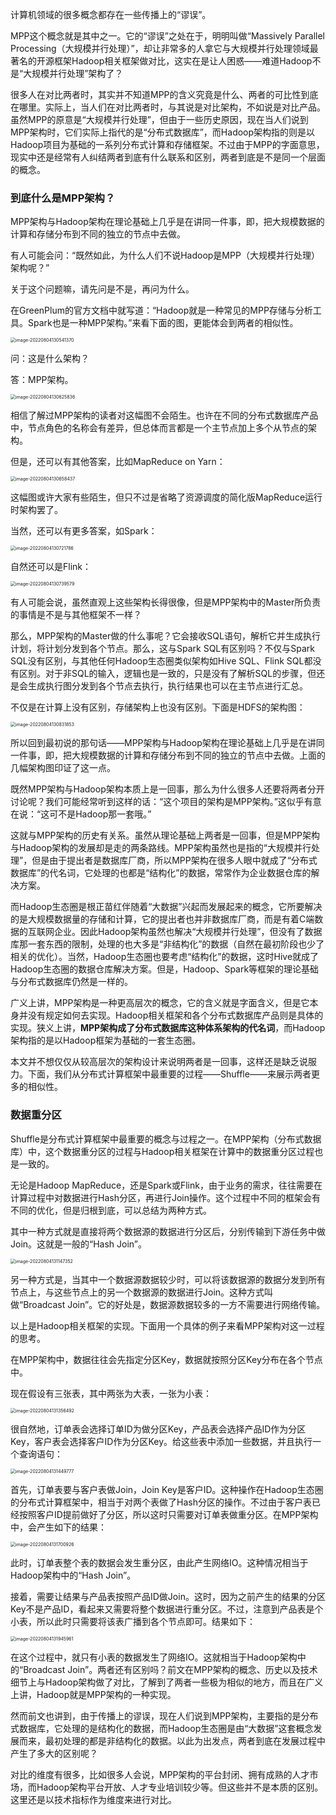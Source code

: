计算机领域的很多概念都存在一些传播上的“谬误”。



MPP这个概念就是其中之一。它的“谬误”之处在于，明明叫做“Massively Parallel Processing（大规模并行处理）”，却让非常多的人拿它与大规模并行处理领域最著名的开源框架Hadoop相关框架做对比，这实在是让人困惑——难道Hadoop不是“大规模并行处理”架构了？



很多人在对比两者时，其实并不知道MPP的含义究竟是什么、两者的可比性到底在哪里。实际上，当人们在对比两者时，与其说是对比架构，不如说是对比产品。虽然MPP的原意是“大规模并行处理”，但由于一些历史原因，现在当人们说到MPP架构时，它们实际上指代的是“分布式数据库”，而Hadoop架构指的则是以Hadoop项目为基础的一系列分布式计算和存储框架。不过由于MPP的字面意思，现实中还是经常有人纠结两者到底有什么联系和区别，两者到底是不是同一个层面的概念。



### 到底什么是MPP架构？





MPP架构与Hadoop架构在理论基础上几乎是在讲同一件事，即，把大规模数据的计算和存储分布到不同的独立的节点中去做。



有人可能会问：“既然如此，为什么人们不说Hadoop是MPP（大规模并行处理）架构呢？”





关于这个问题嘛，请先问是不是，再问为什么。





在GreenPlum的官方文档中就写道：“Hadoop就是一种常见的MPP存储与分析工具。Spark也是一种MPP架构。”来看下面的图，更能体会到两者的相似性。



<img src="/Users/zyw/Library/Application Support/typora-user-images/image-20220804130541370.png" alt="image-20220804130541370" style="zoom:50%;" />

问：这是什么架构？





答：MPP架构。



<img src="/Users/zyw/Library/Application Support/typora-user-images/image-20220804130625836.png" alt="image-20220804130625836" style="zoom:50%;" />

相信了解过MPP架构的读者对这幅图不会陌生。也许在不同的分布式数据库产品中，节点角色的名称会有差异，但总体而言都是一个主节点加上多个从节点的架构。

但是，还可以有其他答案，比如MapReduce on Yarn：

<img src="/Users/zyw/Library/Application Support/typora-user-images/image-20220804130658437.png" alt="image-20220804130658437" style="zoom:50%;" />

这幅图或许大家有些陌生，但只不过是省略了资源调度的简化版MapReduce运行时架构罢了。

当然，还可以有更多答案，如Spark：

<img src="/Users/zyw/Library/Application Support/typora-user-images/image-20220804130721786.png" alt="image-20220804130721786" style="zoom:50%;" />

自然还可以是Flink：

<img src="/Users/zyw/Library/Application Support/typora-user-images/image-20220804130739579.png" alt="image-20220804130739579" style="zoom:50%;" />

有人可能会说，虽然直观上这些架构长得很像，但是MPP架构中的Master所负责的事情是不是与其他框架不一样？

那么，MPP架构的Master做的什么事呢？它会接收SQL语句，解析它并生成执行计划，将计划分发到各个节点。那么，这与Spark SQL有区别吗？不仅与Spark SQL没有区别，与其他任何Hadoop生态圈类似架构如Hive SQL、Flink SQL都没有区别。对于非SQL的输入，逻辑也是一致的，只是没有了解析SQL的步骤，但还是会生成执行图分发到各个节点去执行，执行结果也可以在主节点进行汇总。





不仅是在计算上没有区别，存储架构上也没有区别。下面是HDFS的架构图：

<img src="/Users/zyw/Library/Application Support/typora-user-images/image-20220804130831853.png" alt="image-20220804130831853" style="zoom:50%;" />

所以回到最初说的那句话——MPP架构与Hadoop架构在理论基础上几乎是在讲同一件事，即，把大规模数据的计算和存储分布到不同的独立的节点中去做。上面的几幅架构图印证了这一点。

既然MPP架构与Hadoop架构本质上是一回事，那么为什么很多人还要将两者分开讨论呢？我们可能经常听到这样的话：“这个项目的架构是MPP架构。”这似乎有意在说：“这可不是Hadoop那一套哦。”



这就与MPP架构的历史有关系。虽然从理论基础上两者是一回事，但是MPP架构与Hadoop架构的发展却是走的两条路线。MPP架构虽然也是指的“大规模并行处理”，但是由于提出者是数据库厂商，所以MPP架构在很多人眼中就成了“分布式数据库”的代名词，它处理的也都是“结构化”的数据，常常作为企业数据仓库的解决方案。



而Hadoop生态圈是根正苗红伴随着“大数据”兴起而发展起来的概念，它所要解决的是大规模数据量的存储和计算，它的提出者也并非数据库厂商，而是有着C端数据的互联网企业。因此Hadoop架构虽然也解决“大规模并行处理”，但没有了数据库那一套东西的限制，处理的也大多是“非结构化”的数据（自然在最初阶段也少了相关的优化）。当然，Hadoop生态圈也要考虑“结构化”的数据，这时Hive就成了Hadoop生态圈的数据仓库解决方案。但是，Hadoop、Spark等框架的理论基础与分布式数据库仍然是一样的。



广义上讲，MPP架构是一种更高层次的概念，它的含义就是字面含义，但是它本身并没有规定如何去实现。Hadoop相关框架和各个分布式数据库产品则是具体的实现。狭义上讲，**MPP架构成了分布式数据库这种体系架构的代名词**，而Hadoop架构指的是以Hadoop框架为基础的一套生态圈。



本文并不想仅仅从较高层次的架构设计来说明两者是一回事，这样还是缺乏说服力。下面，我们从分布式计算框架中最重要的过程——Shuffle——来展示两者更多的相似性。

### 数据重分区



Shuffle是分布式计算框架中最重要的概念与过程之一。在MPP架构（分布式数据库）中，这个数据重分区的过程与Hadoop相关框架在计算中的数据重分区过程也是一致的。



无论是Hadoop MapReduce，还是Spark或Flink，由于业务的需求，往往需要在计算过程中对数据进行Hash分区，再进行Join操作。这个过程中不同的框架会有不同的优化，但是归根到底，可以总结为两种方式。



其中一种方式就是直接将两个数据源的数据进行分区后，分别传输到下游任务中做Join。这就是一般的“Hash Join”。

<img src="/Users/zyw/Library/Application Support/typora-user-images/image-20220804131147352.png" alt="image-20220804131147352" style="zoom:50%;" />

另一种方式是，当其中一个数据源数据较少时，可以将该数据源的数据分发到所有节点上，与这些节点上的另一个数据源的数据进行Join。这种方式叫做“Broadcast Join”。它的好处是，数据源数据较多的一方不需要进行网络传输。

以上是Hadoop相关框架的实现。下面用一个具体的例子来看MPP架构对这一过程的思考。



在MPP架构中，数据往往会先指定分区Key，数据就按照分区Key分布在各个节点中。





现在假设有三张表，其中两张为大表，一张为小表：

<img src="/Users/zyw/Library/Application Support/typora-user-images/image-20220804131356492.png" alt="image-20220804131356492" style="zoom:50%;" />

很自然地，订单表会选择订单ID为做分区Key，产品表会选择产品ID作为分区Key，客户表会选择客户ID作为分区Key。给这些表中添加一些数据，并且执行一个查询语句：

<img src="/Users/zyw/Library/Application Support/typora-user-images/image-20220804131449777.png" alt="image-20220804131449777" style="zoom:50%;" />

首先，订单表要与客户表做Join，Join Key是客户ID。这种操作在Hadoop生态圈的分布式计算框架中，相当于对两个表做了Hash分区的操作。不过由于客户表已经按照客户ID提前做好了分区，所以这时只需要对订单表做重分区。在MPP架构中，会产生如下的结果：

<img src="/Users/zyw/Library/Application Support/typora-user-images/image-20220804131700926.png" alt="image-20220804131700926" style="zoom:50%;" />

此时，订单表整个表的数据会发生重分区，由此产生网络IO。这种情况相当于Hadoop架构中的“Hash Join”。





接着，需要让结果与产品表按照产品ID做Join。这时，因为之前产生的结果的分区Key不是产品ID，看起来又需要将整个数据进行重分区。不过，注意到产品表是个小表，所以此时只需要将该表广播到各个节点即可。结果如下：

<img src="/Users/zyw/Library/Application Support/typora-user-images/image-20220804131945961.png" alt="image-20220804131945961" style="zoom:50%;" />

在这个过程中，就只有小表的数据发生了网络IO。这就相当于Hadoop架构中的“Broadcast Join”。两者还有区别吗？前文在MPP架构的概念、历史以及技术细节上与Hadoop架构做了对比，了解到了两者一些极为相似的地方，而且在广义上讲，Hadoop就是MPP架构的一种实现。

然而前文也讲到，由于传播上的谬误，现在人们说到MPP架构，主要指的是分布式数据库，它处理的是结构化的数据，而Hadoop生态圈是由“大数据”这套概念发展而来，最初处理的都是非结构化的数据。以此为出发点，两者到底在发展过程中产生了多大的区别呢？





对比的维度有很多，比如很多人会说，MPP架构的平台封闭、拥有成熟的人才市场，而Hadoop架构平台开放、人才专业培训较少等。但这些并不是本质的区别。这里还是以技术指标作为维度来进行对比。